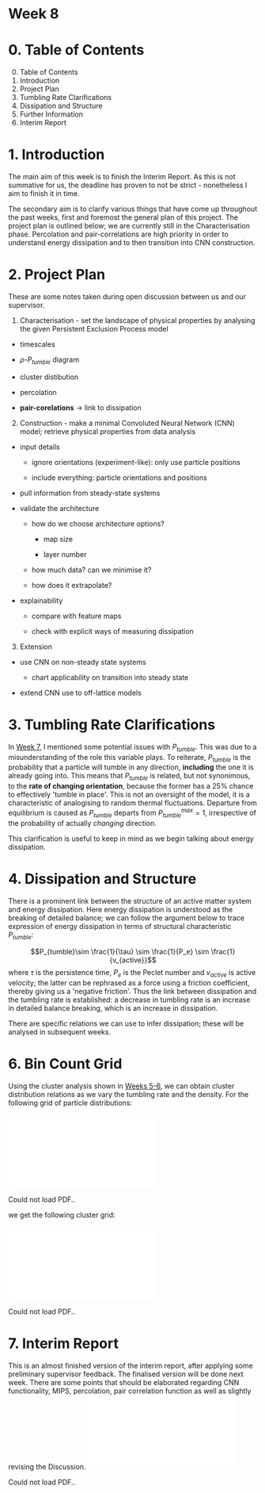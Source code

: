<script type="text/javascript"
  src="https://cdnjs.cloudflare.com/ajax/libs/mathjax/2.7.0/MathJax.js?config=TeX-AMS_CHTML">
</script>
<script type="text/x-mathjax-config">
  MathJax.Hub.Config({
    tex2jax: {
      inlineMath: [['$','$'], ['\\(','\\)']],
      processEscapes: true},
      jax: ["input/TeX","input/MathML","input/AsciiMath","output/CommonHTML"],
      extensions: ["tex2jax.js","mml2jax.js","asciimath2jax.js","MathMenu.js","MathZoom.js","AssistiveMML.js", "[Contrib]/a11y/accessibility-menu.js"],
      TeX: {
      extensions: ["AMSmath.js","AMSsymbols.js","noErrors.js","noUndefined.js"],
      equationNumbers: {
      autoNumber: "AMS"
      }
    }
  });
</script>

# Week 8

# 0. Table of Contents

0. Table of Contents
1. Introduction
2. Project Plan
3. Tumbling Rate Clarifications
4. Dissipation and Structure
5. Further Information
6. Interim Report

# 1. Introduction

The main aim of this week is to finish the Interim Report. As this is not summative for us, the deadline has proven to not be strict - nonetheless I aim to finish it in time.

The secondary aim is to clarify various things that have come up throughout the past weeks, first and foremost the general plan of this project. The project plan is outlined below; we are currently still in the Characterisation phase. Percolation and pair-correlations are high priority in order to understand energy dissipation and to then transition into CNN construction.

# 2. Project Plan

These are some notes taken during open discussion between us and our supervisor.

1. Characterisation - set the landscape of physical properties by analysing the given Persistent Exclusion Process model

- timescales

- $\rho$-$P_{tumble}$ diagram

- cluster distibution

- percolation

- **pair-corelations** -> link to dissipation

2. Construction - make a minimal Convoluted Neural Network (CNN) model; retrieve physical properties from data analysis

- input details

	- ignore orientations (experiment-like): only use particle positions
	
	- include everything: particle orientations and positions

- pull information from steady-state systems

- validate the architecture

	- how do we choose architecture options?
	
		- map size
		
		- layer number
	
	- how much data? can we minimise it?
	
	- how does it extrapolate?
	
- explainability

	- compare with feature maps
	
	- check with explicit ways of measuring dissipation

3. Extension

- use CNN on non-steady state systems

	- chart applicability on transition into steady state
	
- extend CNN use to off-lattice models

# 3. Tumbling Rate Clarifications

In [Week 7](./week7.qmd), I mentioned some potential issues with $P_{tumble}$. This was due to a misunderstanding of the role this variable plays. To reiterate, $P_{tumble}$ is the probability that a particle will tumble in any direction, **including** the one it is already going into. This means that $P_{tumble}$ is related, but not synonimous, to the **rate of changing orientation**, because the former has a 25% chance to effectively 'tumble in place'. This is not an oversight of the model, it is a characteristic of analogising to random thermal fluctuations. Departure from equilibrium is caused as $P_{tumble}$ departs from $P_{tumble}^{max}=1$, irrespective of the probability of actually *changing* direction.

This clarification is useful to keep in mind as we begin talking about energy dissipation.

# 4. Dissipation and Structure

There is a prominent link between the structure of an active matter system and energy dissipation. Here energy dissipation is understood as the breaking of detailed balance; we can follow the argument below to trace expression of energy dissipation in terms of structural characteristic $P_{tumble}$:

$$P_{tumble}\sim \frac{1}{\tau} \sim \frac{1}{P_e} \sim \frac{1}{v_{active}}$$
where $\tau$ is the persistence time, $P_e$ is the Peclet number and $v_{active}$ is active velocity; the latter can be rephrased as a force using a friction coefficient, thereby giving us a 'negative friction'. Thus the link between dissipation and the tumbling rate is established: a decrease in tumbling rate is an increase in detailed balance breaking, which is an increase in dissipation.

There are specific relations we can use to infer dissipation; these will be analysed in subsequent weeks.

# 6. Bin Count Grid

Using the cluster analysis shown in [Weeks 5-6](./week5-6.qmd), we can obtain cluster distribution relations as we vary the tumbling rate and the density. For the following grid of particle distributions:

<object data="./week-8-files/gridcorrect2.pdf" type="application/pdf" width="1000px" height="1000px">
     <embed src="./week-7-files/gridcorrect2.pdf">
         <p>Could not load PDF.</a>.</p>
     </embed>
 </object>

we get the following cluster grid:

<object data="./week-8-files/histogrid.pdf" type="application/pdf" width="1000px" height="1000px">
     <embed src="./week-7-files/histogrid.pdf">
         <p>Could not load PDF.</a>.</p>
     </embed>
 </object>



# 7. Interim Report

This is an almost finished version of the interim report, after applying some preliminary supervisor feedback. The finalised version will be done next week. There are some points that should be elaborated regarding CNN functionality, MIPS, percolation, pair correlation function as well as slightly revising the Discussion.
<object data="./week-8-files/Interim_Report-5.pdf" type="application/pdf" width="1000px" height="1000px">
     <embed src="./week-7-files/Interim_Report-5.pdf">
         <p>Could not load PDF.</a>.</p>
     </embed>
 </object>
